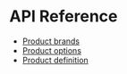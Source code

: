 # API Reference

- [Product brands](./product-brands)
- [Product options](./product-options)
- [Product definition](./product-definition)